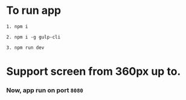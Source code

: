 # To run app
`1. npm i`

`2. npm i -g gulp-cli`

`3. npm run dev`

# Support screen from 360px up to.
### Now, app run on port `8080`
